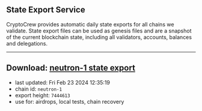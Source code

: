 ## State Export Service
CryptoCrew provides automatic daily state exports for all chains we validate. State export files can be used as genesis files and are a snapshot of the current blockchain state, including all validators, accounts, balances and delegations.

---
**Download: [neutron-1 state export](https://dl-eu2.ccvalidators.com/SERVICE/neutron/neutron-1_export_7444613.json)**
---

- last updated: Fri Feb 23 2024 12:35:19
- chain id: `neutron-1`
- export height: `7444613`
- use for: airdrops, local tests, chain recovery
